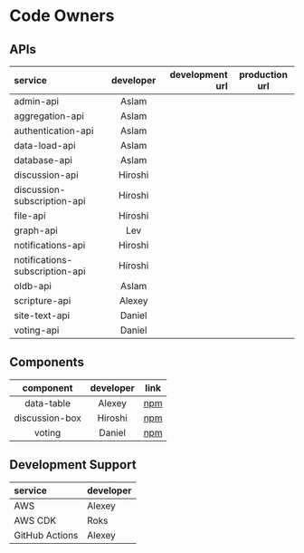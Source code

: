 # Code Owners



## APIs
| service | developer | development url | production url |
| :--- | :----: | ---: | --- |
| admin-api | Aslam | | |
| aggregation-api | Aslam | | |
| authentication-api | Aslam | | |
| data-load-api | Aslam | | |
| database-api | Aslam | | |
| discussion-api | Hiroshi | | |
| discussion-subscription-api | Hiroshi | | |
| file-api | Hiroshi | | |
| graph-api | Lev | | |
| notifications-api | Hiroshi | | |
| notifications-subscription-api | Hiroshi | | |
| oldb-api | Aslam | | |
| scripture-api | Alexey | | |
| site-text-api | Daniel | | |
| voting-api | Daniel | | |

## Components

|   component    | developer | link                                                          |
| :------------: | :-------: | ------------------------------------------------------------- |
|   data-table   |  Alexey   | [npm](https://www.npmjs.com/package/@eten-lab/data-table)     |
| discussion-box |  Hiroshi  | [npm](https://www.npmjs.com/package/@eten-lab/discussion-box) |
|     voting     |  Daniel   | [npm](https://www.npmjs.com/package/@eten-lab/voting)         |

## Development Support
| service | developer |
| :--- | :--- |
| AWS | Alexey | 
| AWS CDK | Roks |
| GitHub Actions | Alexey |